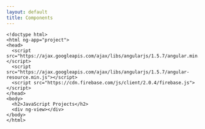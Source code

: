```yaml
---
layout: default
title: Components
---
```


    <!doctype html>
    <html ng-app="project">
    <head>
      <script src="https://ajax.googleapis.com/ajax/libs/angularjs/1.5.7/angular.min.js"></script>
      <script src="https://ajax.googleapis.com/ajax/libs/angularjs/1.5.7/angular-resource.min.js"></script>
      <script src="https://cdn.firebase.com/js/client/2.0.4/firebase.js"></script>
    </head>
    <body>
      <h2>JavaScript Projects</h2>
      <div ng-view></div>
    </body>
    </html>